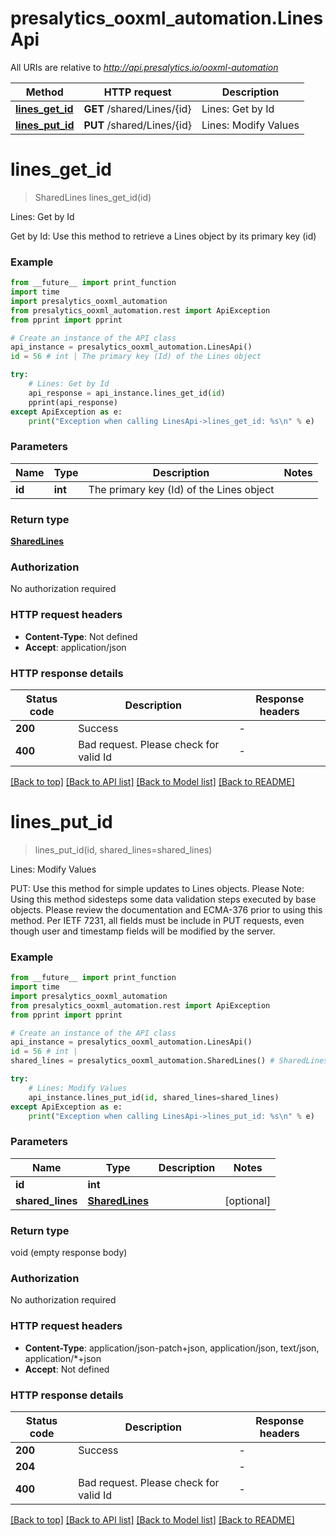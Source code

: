 # presalytics_ooxml_automation.LinesApi

All URIs are relative to *http://api.presalytics.io/ooxml-automation*

Method | HTTP request | Description
------------- | ------------- | -------------
[**lines_get_id**](LinesApi.md#lines_get_id) | **GET** /shared/Lines/{id} | Lines: Get by Id
[**lines_put_id**](LinesApi.md#lines_put_id) | **PUT** /shared/Lines/{id} | Lines: Modify Values


# **lines_get_id**
> SharedLines lines_get_id(id)

Lines: Get by Id

Get by Id: Use this method to retrieve a Lines object by its primary key (id)

### Example

```python
from __future__ import print_function
import time
import presalytics_ooxml_automation
from presalytics_ooxml_automation.rest import ApiException
from pprint import pprint

# Create an instance of the API class
api_instance = presalytics_ooxml_automation.LinesApi()
id = 56 # int | The primary key (Id) of the Lines object

try:
    # Lines: Get by Id
    api_response = api_instance.lines_get_id(id)
    pprint(api_response)
except ApiException as e:
    print("Exception when calling LinesApi->lines_get_id: %s\n" % e)
```

### Parameters

Name | Type | Description  | Notes
------------- | ------------- | ------------- | -------------
 **id** | **int**| The primary key (Id) of the Lines object | 

### Return type

[**SharedLines**](SharedLines.md)

### Authorization

No authorization required

### HTTP request headers

 - **Content-Type**: Not defined
 - **Accept**: application/json

### HTTP response details
| Status code | Description | Response headers |
|-------------|-------------|------------------|
**200** | Success |  -  |
**400** | Bad request.  Please check for valid Id |  -  |

[[Back to top]](#) [[Back to API list]](../README.md#documentation-for-api-endpoints) [[Back to Model list]](../README.md#documentation-for-models) [[Back to README]](../README.md)

# **lines_put_id**
> lines_put_id(id, shared_lines=shared_lines)

Lines: Modify Values

PUT: Use this method for simple updates to Lines objects.   Please Note: Using this method sidesteps some data validation steps executed by base objects.  Please review the documentation and ECMA-376 prior to using this method. Per IETF 7231, all fields must be include in PUT requests, even though user and timestamp fields will be modified by the server.

### Example

```python
from __future__ import print_function
import time
import presalytics_ooxml_automation
from presalytics_ooxml_automation.rest import ApiException
from pprint import pprint

# Create an instance of the API class
api_instance = presalytics_ooxml_automation.LinesApi()
id = 56 # int | 
shared_lines = presalytics_ooxml_automation.SharedLines() # SharedLines |  (optional)

try:
    # Lines: Modify Values
    api_instance.lines_put_id(id, shared_lines=shared_lines)
except ApiException as e:
    print("Exception when calling LinesApi->lines_put_id: %s\n" % e)
```

### Parameters

Name | Type | Description  | Notes
------------- | ------------- | ------------- | -------------
 **id** | **int**|  | 
 **shared_lines** | [**SharedLines**](SharedLines.md)|  | [optional] 

### Return type

void (empty response body)

### Authorization

No authorization required

### HTTP request headers

 - **Content-Type**: application/json-patch+json, application/json, text/json, application/*+json
 - **Accept**: Not defined

### HTTP response details
| Status code | Description | Response headers |
|-------------|-------------|------------------|
**200** | Success |  -  |
**204** |  |  -  |
**400** | Bad request.  Please check for valid Id |  -  |

[[Back to top]](#) [[Back to API list]](../README.md#documentation-for-api-endpoints) [[Back to Model list]](../README.md#documentation-for-models) [[Back to README]](../README.md)

